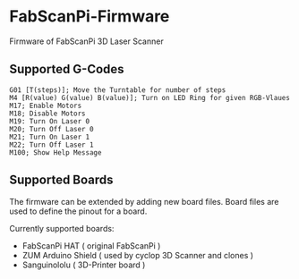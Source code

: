 # FabScanPi-Firmware
Firmware of FabScanPi 3D Laser Scanner

## Supported G-Codes

    G01 [T(steps)]; Move the Turntable for number of steps
    M4 [R(value) G(value) B(value)]; Turn on LED Ring for given RGB-Vlaues
    M17; Enable Motors
    M18; Disable Motors
    M19: Turn On Laser 0
    M20; Turn Off Laser 0
    M21; Turn On Laser 1
    M22; Turn Off Laser 1
    M100; Show Help Message
    
## Supported Boards

The firmware can be extended by adding new board files. 
Board files are used to define the pinout for a board. 

Currently supported boards: 

- FabScanPi HAT ( original FabScanPi )
- ZUM Arduino Shield ( used by cyclop 3D Scanner and clones )
- Sanguinololu ( 3D-Printer board )
